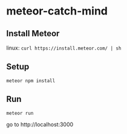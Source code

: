 # meteor-catch-mind

## Install Meteor

linux: `curl https://install.meteor.com/ | sh`

## Setup

`meteor npm install`

## Run

`meteor run`

go to http://localhost:3000